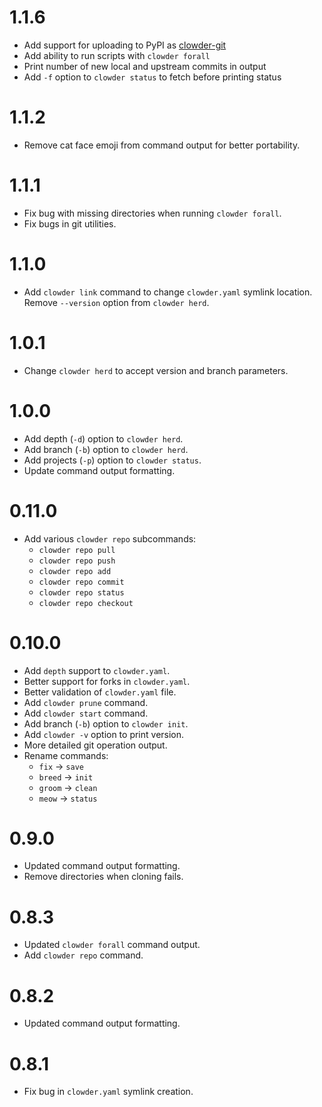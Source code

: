 # 1.1.6

- Add support for uploading to PyPI as [clowder-git](https://pypi.python.org/pypi/clowder-git)
- Add ability to run scripts with `clowder forall`
- Print number of new local and upstream commits in output
- Add `-f` option to `clowder status` to fetch before printing status

# 1.1.2

- Remove cat face emoji from command output for better portability.

# 1.1.1

- Fix bug with missing directories when running `clowder forall`.
- Fix bugs in git utilities.

# 1.1.0

- Add `clowder link` command to change `clowder.yaml` symlink location. Remove `--version` option from `clowder herd`.

# 1.0.1

- Change `clowder herd` to accept version and branch parameters.

# 1.0.0

- Add depth (`-d`) option to `clowder herd`.
- Add branch (`-b`) option to `clowder herd`.
- Add projects (`-p`) option to `clowder status`.
- Update command output formatting.

# 0.11.0

- Add various `clowder repo` subcommands:
  - `clowder repo pull`
  - `clowder repo push`
  - `clowder repo add`
  - `clowder repo commit`
  - `clowder repo status`
  - `clowder repo checkout`

# 0.10.0

- Add `depth` support to `clowder.yaml`.
- Better support for forks in `clowder.yaml`.
- Better validation of `clowder.yaml` file.
- Add `clowder prune` command.
- Add `clowder start` command.
- Add branch (`-b`) option to `clowder init`.
- Add `clowder -v` option to print version.
- More detailed git operation output.
- Rename commands:
  - `fix` -> `save`
  - `breed` -> `init`
  - `groom` -> `clean`
  - `meow` -> `status`

# 0.9.0

- Updated command output formatting.
- Remove directories when cloning fails.

# 0.8.3

- Updated `clowder forall` command output.
- Add `clowder repo` command.

# 0.8.2

- Updated command output formatting.

# 0.8.1

- Fix bug in `clowder.yaml` symlink creation.
